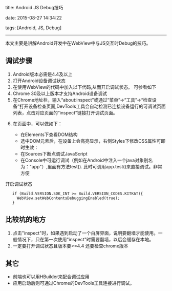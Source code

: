 
title: Android JS Debug技巧

date: 2015-08-27 14:34:22

tags: [Android, JS, Debug]

---

本文主要是讲解Android开发中在WebView中与JS交互时Debug的技巧。
## 调试步骤

1. Android版本必需是4.4及以上
2. 打开Android设备调试状态
3. 在使用WebView的代码中加入以下代码,从而开启调试状态。  可参看如下  
4. Chrome 30及以上版本才支持Android设备调试
5. 在Chrome地址栏，输入“about:inspect”或通过“菜单”->“工具”->“检查设备”打开设备检查页面,DevTools工具会自动检测已连接设备运行的可调试页面列表，点击对应页面的“inspect”链接打开调试页面。

<!--more-->

6. 在页面中，可以做如下：

	* 在Elements下查看DOM结构
	* 选中DOM元素后，在设备上会高亮显示，右侧Styles下修改CSS属性可即时生效：
	* 在Sources下断点调试JavaScript
	* 在Console中可运行调试（例如在Android中注入一个java对象别名为："app"）,里面有方法test(). 此时可调用app.test()来直接调试。非常方便


开启调试状态

```
   if (Build.VERSION.SDK_INT >= Build.VERSION_CODES.KITKAT){
     WebView.setWebContentsDebuggingEnabled(true);
   }
```



## 比较坑的地方

1. 点击"inspect"时，如果遇到启动了一个白屏界面，说明要翻墙才能使用。一般情况下，只在第一次使用"inspect"时需要翻墙，以后会缓存在本地。
2. 一定要打开调试状态且版本要>=4.4 还要检查chrome版本

## 其它

* 前端也可以用HBuilder来配合调试应用
* 应用启动后则可通过Chrome的DevTools工具连接进行调试。
 
